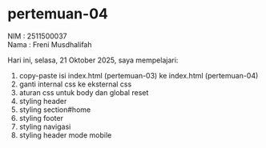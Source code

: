 # pertemuan-04

NIM : 2511500037<br>
Nama : Freni Musdhalifah<br> 

Hari ini, selasa, 21 Oktober 2025, saya mempelajari:
<ol>
  <li>copy-paste isi index.html (pertemuan-03) ke index.html (pertemuan-04)</li>
  <li>ganti internal css ke eksternal css</li>
  <li>aturan css untuk body dan global reset</li>
  <li>styling header</li>
  <li>styling section#home</li>
  <li>styling footer</li>
  <li> styling navigasi</li>
  <li>styling header mode mobile</li>
  </ol>